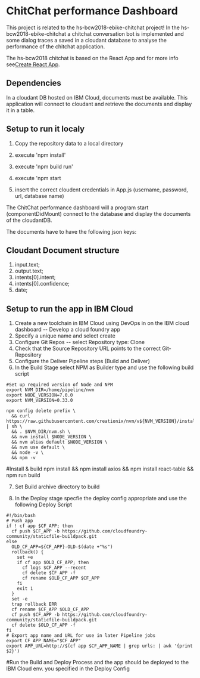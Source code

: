 # ChitChat performance Dashboard

This project is related to the hs-bcw2018-ebike-chitchat project!
In the hs-bcw2018-ebike-chitchat a chitchat conversation bot is implemented and some dialog traces a saved in a cloudant database to analyse the performance of the chitchat application.

The hs-bcw2018 chitchat is based on the React App and for more info see[Create React App](https://github.com/facebookincubator/create-react-app).

## Dependencies 
In a cloudant DB hosted on IBM Cloud, documents must be available. This application will connect to cloudant and retrieve the documents and display it in a table.

## Setup to run it localy
1. Copy the repository data to a local directory
2. execute 'npm install'
3. execute 'npm build run'
4. execute 'npm start

5. insert the correct cloudent credentials in App.js (username, password, url, database name) 

The ChitChat performance dashboard will a program start (componentDidMount) connect to the database and display the documents of the cloudantDB.

The documents have to have the following json keys:
## Cloudant Document structure
1. input.text;
2. output.text;
3. intents[0].intent;
4. intents[0].confidence;
5. date;

## Setup to run the app in IBM Cloud

1. Create a new toolchain in IBM Cloud using DevOps in on the IBM cloud dashboard -- Develop a cloud foundry app
2. Specify a unique name and select create
3. Configure Git Repos -- select Repository type: Clone
4. Check that the Source Repository URL points to the correct Git-Repository
5. Configure the Deliver Pipeline steps (Build and Deliver)
6. In the Build Stage select NPM as Builder type and use the following build script 
```
#Set up required version of Node and NPM
export NVM_DIR=/home/pipeline/nvm
export NODE_VERSION=7.0.0
export NVM_VERSION=0.33.0

npm config delete prefix \
  && curl https://raw.githubusercontent.com/creationix/nvm/v${NVM_VERSION}/install.sh | sh \
  && . $NVM_DIR/nvm.sh \
  && nvm install $NODE_VERSION \
  && nvm alias default $NODE_VERSION \
  && nvm use default \
  && node -v \
  && npm -v
```
#Install & build
npm install && npm install axios && npm install react-table && npm run build

7. Set Build archive directory to build

8. In the Deploy stage specfie the deploy config appropriate and use the following Deploy Script
```
#!/bin/bash
# Push app
if ! cf app $CF_APP; then  
  cf push $CF_APP -b https://github.com/cloudfoundry-community/staticfile-buildpack.git 
else
  OLD_CF_APP=${CF_APP}-OLD-$(date +"%s")
  rollback() {
    set +e  
    if cf app $OLD_CF_APP; then
      cf logs $CF_APP --recent
      cf delete $CF_APP -f
      cf rename $OLD_CF_APP $CF_APP
    fi
    exit 1
  }
  set -e
  trap rollback ERR
  cf rename $CF_APP $OLD_CF_APP
  cf push $CF_APP -b https://github.com/cloudfoundry-community/staticfile-buildpack.git 
  cf delete $OLD_CF_APP -f
fi
# Export app name and URL for use in later Pipeline jobs
export CF_APP_NAME="$CF_APP"
export APP_URL=http://$(cf app $CF_APP_NAME | grep urls: | awk '{print $2}')
```
#Run the Build and Deploy Process and the app should be deployed to the IBM Cloud env. you specified in the Deploy Config